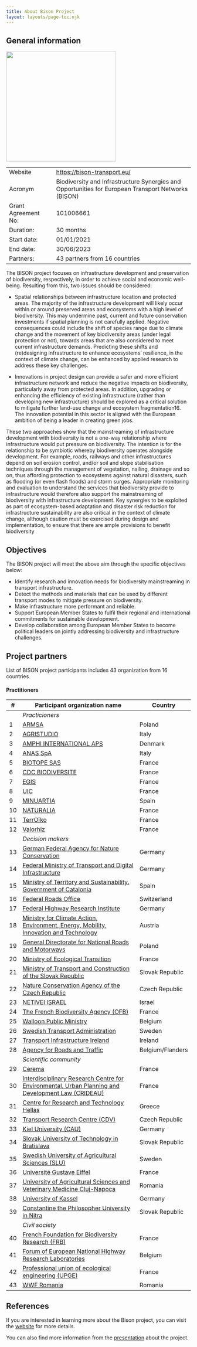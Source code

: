 ```yaml
---
title: About Bison Project
layout: layouts/page-toc.njk
---
```


<h2 id="general-information">General information</h2>

<img src="/images/bison-projects_logo.svg" width="300px">

|  |  |
|--|--|
| Website | <https://bison-transport.eu/> |
| Acronym | Biodiversity and Infrastructure Synergies and Opportunities for European Transport Networks (BISON) |
| Grant Agreement No: | 101006661 |
| Duration: | 30 months |
| Start date: | 01/01/2021 |
| End date: | 30/06/2023 |
| Partners: | 43 partners from 16 countries |

The BISON project focuses on infrastructure development and preservation of biodiversity, respectively, in order to achieve social and economic well-being. Resulting from this, two issues should be considered:

- Spatial relationships between infrastructure location and protected areas. The majority of the infrastructure development will likely occur within or around preserved areas and ecosystems with a high level of biodiversity. This may undermine past, current and future conservation investments if spatial planning is not carefully applied. Negative consequences could include the shift of species range due to climate change and the movement of key biodiversity areas (under legal protection or not), towards areas that are also considered to meet current infrastructure demands. Predicting these shifts and (re)designing infrastructure to enhance ecosystems’ resilience, in the context of climate change, can be enhanced by applied research to address these key challenges.

- Innovations in project design can provide a safer and more efficient infrastructure network and reduce the negative impacts on biodiversity, particularly away from protected areas. In addition, upgrading or enhancing the efficiency of existing infrastructure (rather than developing new infrastructure) should be explored as a critical solution to mitigate further land-use change and ecosystem fragmentation16. The innovation potential in this sector is aligned with the European ambition of being a leader in creating green jobs.

These two approaches show that the mainstreaming of infrastructure development with biodiversity is not a one-way relationship where infrastructure would put pressure on biodiversity. The intention is for the relationship to be symbiotic whereby biodiversity operates alongside development. For example, roads, railways and other infrastructures depend on soil erosion control, and/or soil and slope stabilisation techniques through the management of vegetation, nailing, drainage and so on, thus affording protection to ecosystems against natural disasters, such as flooding (or even flash floods) and storm surges. Appropriate monitoring and evaluation to understand the services that biodiversity provide to infrastructure would therefore also support the mainstreaming of biodiversity with infrastructure development. Key synergies to be exploited as part of ecosystem-based adaptation and disaster risk reduction for infrastructure sustainability are also critical in the context of climate change, although caution must be exercised during design and implementation, to ensure that there are ample provisions to benefit biodiversity

<h2 id="objectives">Objectives</h2>

The BISON project will meet the above aim through the specific objectives below:

- Identify research and innovation needs for biodiversity mainstreaming in transport infrastructure.
- Detect the methods and materials that can be used by different transport modes to mitigate pressure on biodiversity.
- Make infrastructure more performant and reliable.
- Support European Member States to fulfil their regional and international commitments for sustainable development.
- Develop collaboration among European Member States to become political leaders on jointly addressing biodiversity and infrastructure challenges.

<h2 id="project-partners">Project partners</h2>

List of BISON project participants includes 43 organization from 16 countries

#### Practitioners

| # | Participant organization name | Country |
|--|--|--|
|  | *Practicioners* | |
| 1 | [ARMSA](http://www.armsa.pl/) | Poland |
| 2 | [AGRISTUDIO](http://www.agristudiosrl.it/) | Italy |
| 3 | [AMPHI INTERNATIONAL APS](http://www.amphi.dk/) | Denmark |
| 4 | [ANAS SpA](http://www.stradeanas.it/) | Italy |
| 5 | [BIOTOPE SAS](https://www.biotope.fr/) | France |
| 6 | [CDC BIODIVERSITE](https://www.cdc-biodiversite.fr/) | France |
| 7 | [EGIS](http://www.egis-group.com/) | France |
| 8 | [UIC](https://uic.org/) | France |
| 9 | [MINUARTIA](https://minuartia.com/en/) | Spain |
| 10 | [NATURALIA](https://www.naturalia-environnement.fr/fr-en/) | France |
| 11 | [TerrOïko](https://www.terroiko.fr/) | France |
| 12 | [Valorhiz](http://valorhiz.com/) | France |
|  | *Decision makers* | |
| 13 | [German Federal Agency for Nature Conservation](https://www.bfn.de/) | Germany |
| 14 | [Federal Ministry of Transport and Digital Infrastructure](https://www.bmvi.de/EN) | Germany |
| 15 | [Ministry of Territory and Sustainability. Government of Catalonia](http://territori.gencat.cat/ca/inici/) | Spain |
| 16 | [Federal Roads Office](http://www.astra.admin.ch/) | Switzerland |
| 17 | [Federal Highway Research Institute](http://www.bast.de/) | Germany |
| 18 | [Ministry for Climate Action, Environment, Energy, Mobility, Innovation and Technology](http://www.bmk.gv.at/) | Austria |
| 19 | [General Directorate for National Roads and Motorways](http://www.gddkia.gov.pl/) | Poland |
| 20 | [Ministry of Ecological Transition](https://www.ecologique-solidaire.gouv.fr/) | France |
| 21 | [Ministry of Transport and Construction of the Slovak Republic](https://www.mindop.sk/en) | Slovak Republic |
| 22 | [Nature Conservation Agency of the Czech Republic](http://www.ochranaprirody.cz/en/) | Czech Republic |
| 23 | [NETIVEI ISRAEL](http://www.iroads.co.il/) | Israel |
| 24 | [The French Biodiversity Agency (OFB)](https://ofb.gouv.fr/) | France |
| 25 | [Walloon Public Ministry](https://spw.wallonie.be/) | Belgium |
| 26 | [Swedish Transport Administration](http://www.trafikverket.se/) | Sweden |
| 27 | [Transport Infrastructure Ireland](http://www.tii.ie/) | Ireland |
| 28 | [Agency for Roads and Traffic](https://wegenenverkeer.be/) | Belgium/Flanders |
|   | *Scientific community* | |
| 29 | [Cerema](https://www.cerema.fr/fr) | France |
| 30 | [Interdisciplinary Research Centre for Environmental, Urban Planning and Development Law (CRIDEAU)](https://www.unilim.fr/omij/) | France |
| 31 | [Centre for Research and Technology Hellas](http://www.hit.certh.gr/) | Greece |
| 32 | [Transport Research Centre (CDV)](https://www.cdv.cz/en/) | Czech Republic |
| 33 | [Kiel University (CAU)](https://www.uni-kiel.de/) | Germany |
| 34 | [Slovak University of Technology in Bratislava](http://www.spectra-perseus.org/) | Slovak Republic |
| 35 | [Swedish University of Agricultural Sciences (SLU)](https://www.slu.se/en/) | Sweden |
| 36 | [Université Gustave Eiffel](https://www.univ-gustave-eiffel.fr/en/) | France |
| 37 | [University of Agricultural Sciences and Veterinary Medicine Cluj-Napoca](https://www.usamvcluj.ro/en/) | Romania |
| 38 | [University of Kassel](https://www.uni-kassel.de/uni/) | Germany |
| 39 | [Constantine the Philosopher University in Nitra](https://www.ukf.sk/en/) | Slovak Republic |
|   | *Civil society* | |
| 40 | [French Foundation for Biodiversity Research (FRB)](https://www.fondationbiodiversite.fr/en/) | France |
| 41 | [Forum of European National Highway Research Laboratories](https://www.fehrl.org/) | Belgium |
| 42 | [Professional union of ecological engineering (UPGE)](http://www.genie-ecologique.fr/) | France |
| 43 | [WWF Romania](https://www.wwf.ro/) | Romania |

<h2 id="presentation">References</h2>

If you are interested in learning more about the Bison project, you can visit the <a href="https://bison-transport.eu/" target="_blank">website</a> for more details.

You can also find more information from the <a href="https://bison-transport.eu/wp-content/uploads/2022/04/bison-presentation.pdf" target="_blank">presentation</a> about the project.
